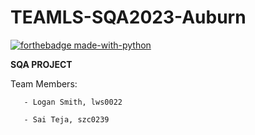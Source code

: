 # TEAMLS-SQA2023-Auburn
[![forthebadge made-with-python](http://ForTheBadge.com/images/badges/made-with-python.svg)](https://www.python.org/)

<strong>SQA PROJECT </strong>

Team Members:

       - Logan Smith, lws0022

       - Sai Teja, szc0239
       
